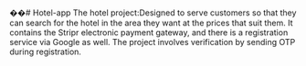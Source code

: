 ��#   H o t e l - a p p 
The hotel project:Designed to serve customers so that they can search for the hotel in the area they want at the prices that suit them. It contains the Stripr electronic payment gateway, and there is a registration service via Google as well. The project involves verification by sending OTP during registration.
